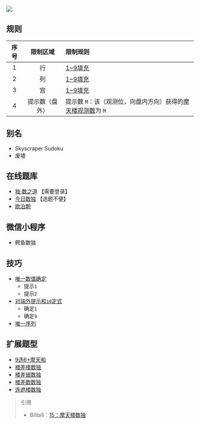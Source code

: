 ![](https://cn.sudoku.today/pic/02/skyscraper36/46223_480080.png)

## 规则
| 序号 | 限制区域 | 限制规则 |
| :---: | :---: | :--- |
| 1 | 行 | [1~9填充] |
| 2 | 列 | [1~9填充] |
| 3 | 宫 | [1~9填充] |
| 4 | 提示数（盘外） | 提示数 `M`：该（观测位，向盘内方向）获得的[摩天楼观测数]为 `M` |

## 别名
- Skyscraper Sudoku
- 废墟

## 在线题库
- [独·数之道](http://www.sudokufans.org.cn/lx/game.index.php?type=build) 【需要登录】
- [今日数独](https://cn.sudoku.today/g-skyscrapers-sudoku/) 【选题不便】
- [欧泊颗](https://www.oubk.com/sudoku/Skyscraper-3x3-0.html?level=5)

## 微信小程序
- 鳄鱼数独

## 技巧
- [唯一数值确定](https://www.bilibili.com/read/cv10181180)
  - 提示`1`
  - 提示`2`
- [对端外提示和`10`定式](https://www.bilibili.com/read/cv10181180)
  - 确定`1`
  - 确定`9`
- [唯一序列](https://www.bilibili.com/read/cv10181180)

## 扩展题型
- [9选6+摩天和](../混合类/9选6+摩天和.md)
- [楼差楼数独](../混合类/楼差楼数独.md)
- [楼差锯数独](../混合类/楼差锯数独.md)
- [楼差数数独](../混合类/楼差数数独.md)
- [连遮楼数独](../混合类/连遮楼数独.md)

> 引用
> - Bilibili：[15：摩天楼数独](https://www.bilibili.com/read/cv10181180)

[1~9填充]: ../../../rules.md#1~9填充
[摩天楼观测数]: ../../../rules.md#摩天楼观测数
